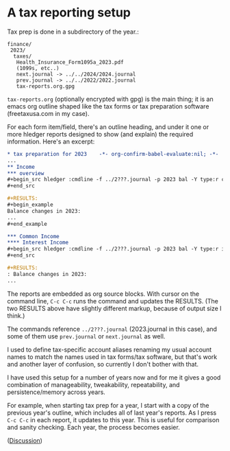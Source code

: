 # A tax reporting setup

Tax prep is done in a subdirectory of the year.:

    finance/
     2023/
      taxes/
       Health_Insurance_Form1095a_2023.pdf
       (1099s, etc..)
       next.journal -> ../../2024/2024.journal
       prev.journal -> ../../2022/2022.journal
       tax-reports.org.gpg

`tax-reports.org` (optionally encrypted with gpg) is the main thing;
it is an emacs org outline shaped like the tax forms or tax
preparation software (freetaxusa.com in my case). 

For each form item/field, there's an outline heading, and under it one
or more hledger reports designed to show (and explain) the required
information. Here's an excerpt:

```org
* tax preparation for 2023    -*- org-confirm-babel-evaluate:nil; -*-
...
** Income
*** overview
#+begin_src hledger :cmdline -f ../2???.journal -p 2023 bal -Y type:r cur:. -4 --invert
#+end_src

#+RESULTS:
#+begin_example
Balance changes in 2023:
...
#+end_example

*** Common Income
**** Interest Income
#+begin_src hledger :cmdline -f ../2???.journal -p 2023 bal -Y type:r interest --invert
#+end_src

#+RESULTS:
: Balance changes in 2023:
...
```

The reports are embedded as org source blocks.  With cursor on the
command line, `C-c C-c` runs the command and updates the RESULTS.
(The two RESULTS above have slightly different markup, because of
output size I think.)

The commands reference `../2???.journal` (2023.journal in this case),
and some of them use `prev.journal` or `next.journal` as well.

I used to define tax-specific account aliases renaming my usual
account names to match the names used in tax forms/tax software, 
but that's work and another layer of confusion, so currently I don't
bother with that.

I have used this setup for a number of years now and for me it gives a
good combination of manageability, tweakability, repeatability, and
persistence/memory across years.

For example, when starting tax prep for a year, I start with a copy of
the previous year's outline, which includes all of last year's reports.
As I press `C-c C-c` in each report, it updates to this year. This is
useful for comparison and sanity checking.  Each year, the process
becomes easier.

([Discussion](https://forum.plaintextaccounting.org/t/taxes/224))
